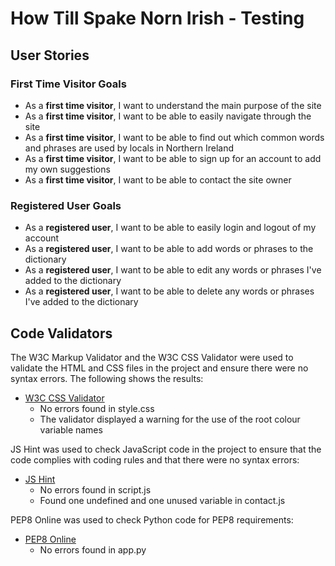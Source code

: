# How Till Spake Norn Irish - Testing

## User Stories

### First Time Visitor Goals

- As a **first time visitor**, I want to understand the main purpose of the site
- As a **first time visitor**, I want to be able to easily navigate through the site
- As a **first time visitor**, I want to be able to find out which common words and phrases are used by locals in Northern Ireland
- As a **first time visitor**, I want to be able to sign up for an account to add my own suggestions
- As a **first time visitor**, I want to be able to contact the site owner

### Registered User Goals

- As a **registered user**, I want to be able to easily login and logout of my account
- As a **registered user**, I want to be able to add words or phrases to the dictionary
- As a **registered user**, I want to be able to edit any words or phrases I've added to the dictionary
- As a **registered user**, I want to be able to delete any words or phrases I've added to the dictionary

## Code Validators

The W3C Markup Validator and the W3C CSS Validator were used to validate the HTML and CSS files in the project and ensure there were no syntax errors. The following shows the results:

- [W3C CSS Validator](https://jigsaw.w3.org/css-validator/)
  - No errors found in style.css
  - The validator displayed a warning for the use of the root colour variable names

JS Hint was used to check JavaScript code in the project to ensure that the code complies with coding rules and that there were no syntax errors:

- [JS Hint](https://jshint.com/)
  - No errors found in script.js
  - Found one undefined and one unused variable in contact.js

PEP8 Online was used to check Python code for PEP8 requirements:

- [PEP8 Online](http://pep8online.com/)
  - No errors found in app.py
  